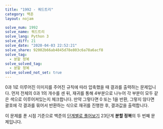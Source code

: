 ```yaml
---
title: "1992 - 쿼드트리"
category: 백준
layout: nojam

solve_num: 1992
solve_name: 쿼드트리
solve_lang: Python 3
solve_diff: 21
solve_date: "2020-04-03 22:52:21"
solve_share: 92002b66ab4845d78e803c6a78a6acf8
solve_tag:
  - 분할 정복
solve_solved_tag:
  - 분할 정복
solve_solved_not_set: true
---
```


0과 1로 이루어진 이미지를 주어진 규칙에 따라 압축했을 때 결과를 출력하는 문제입니다. 먼저 전체의 0과 1의 개수를 센 뒤, 재귀를 통해 4부분으로 나누어 각 부분이 모두 같은 색으로 이루어져있는지 체크합니다. 만약 그렇다면 0 또는 1을 반환, 그렇지 않다면 괄호에 각 결과를 묶어서 반환하는 식으로 재귀를 진행한 후, 결과값을 출력합니다.

이 문제를 푼 시점 기준으로 백준의 [단계별로 풀어보기](http://noj.am/p/s) 23단계 **분할 정복**의 두 번째 문제입니다.
